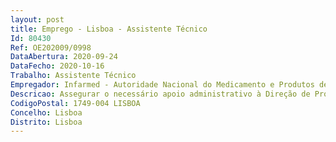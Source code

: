 ```yaml
--- 
layout: post
title: Emprego - Lisboa - Assistente Técnico
Id: 80430
Ref: OE202009/0998
DataAbertura: 2020-09-24
DataFecho: 2020-10-16
Trabalho: Assistente Técnico
Empregador: Infarmed - Autoridade Nacional do Medicamento e Produtos de Saúde, I.P.
Descricao: Assegurar o necessário apoio administrativo à Direção de Produtos de Saúde, como por exemplo  •	Atendimento telefónico,•	Gestão documental, arquivo e registo da documentação,•	Elaboração de ofícios que visam o acompanhamento de documentos técnicos para expedição,•	Distribuição de correio interno na Direção,•	Publicação de Circulares Informativas e•	Apoio na gestão de proxys da Direção.
CodigoPostal: 1749-004 LISBOA
Concelho: Lisboa
Distrito: Lisboa
--- 
```

